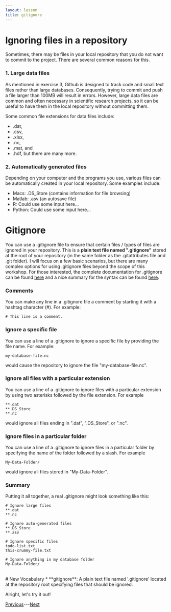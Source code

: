 ```yaml
---
layout: lesson
title: gitignore
---
```


# Ignoring files in a repository

Sometimes, there may be files in your local repository that you do not want to commit to the project. There are several common reasons for this.

### 1. Large data files

As mentioned in exercise 3, Github is designed to track code and small text files rather than large databases. Consequently, trying to commit and push a file larger than 100MB will result in errors. However, large data files are common and often necessary in scientific research projects, so it can be useful to have them in the local repository without committing them.

Some common file extensions for data files include:
* .dat,
* .csv,
* .xlsx,
* .nc,
* .mat, and
* .hdf,
but there are many more.

### 2. Automatically generated files

Depending on your computer and the programs you use, various files can be automatically created in your local repository. Some examples include:
* Macs: .DS_Store (contains information for file browsing)
* Matlab: .asv (an autosave file)
* R: Could use some input here...
* Python: Could use some input here...

# Gitignore

You can use a .gitignore file to ensure that certain files / types of files are ignored in your repository. This is a **plain text file named ".gitignore"** stored at the root of your repository (in the same folder as the .gitattributes file and .git folder). I will focus on a few basic scenarios, but there are many complex options for using .gitignore files beyond the scope of this workshop. For those interested, the complete documentation for .gitignore can be found [here](https://git-scm.com/docs/gitignore) and a nice summary for the syntax can be found [here](https://www.atlassian.com/git/tutorials/saving-changes/gitignore).

### Comments

You can make any line in a .gitignore file a comment by starting it with a hashtag character (#). For example:
```
# This line is a comment.
```

### Ignore a specific file
You can use a line of a .gitignore to ignore a specific file by providing the file name. For example:
```
my-database-file.nc
```
would cause the repository to ignore the file "my-database-file.nc".

### Ignore all files with a particular extension
You can use a line of a .gitignore to ignore files with a particular extension by using two asterisks followed by the file extension. For example
```
**.dat
**.DS_Store
**.nc
```
would ignore all files ending in ".dat", ".DS_Store", or ".nc".

### Ignore files in a particular folder
You can use a line of a .gitignore to ignore files in a particular folder by specifying the name of the folder followed by a slash. For example
```
My-Data-Folder/
```
would ignore all files stored in "My-Data-Folder".

### Summary

Putting it all together, a real .gitignore might look something like this:
```
# Ignore large files
**.dat
**.nc

# Ignore auto-generated files
**.DS_Store
**.asv

# Ignore specific files
todo-list.txt
this-crummy-file.txt

# Ignore anything in my database folder
My-Data-Folder/
```

<br>
# New Vocabulary
* **gitignore**: A plain text file named '.gitignore' located at the repository root specifying files that should be ignored.

Alright, let's try it out!

[Previous](exercise-4)---[Next](exercise-5)

